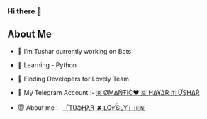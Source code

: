 ### Hi there 👋


## About Me
- 🔭 I’m Tushar currently working on Bots
- 🌱 Learning - Python 
- 👯 Finding Developers for Lovely Team
- 🤔 My Telegram Account :-
[🇷 ØΜΔŇŦIĆ❤️ 🇸 ĦΔ¥ΔŘ 🇹 ỮŞĦΔŘ](https://t.me/Tushar204)

- 😇 About me :-
[「ƬƲֆӇƛƦ ✘ ԼƠꪜЄԼƳ」🇮🇳](t.me/ABOUTVEDMAT)

